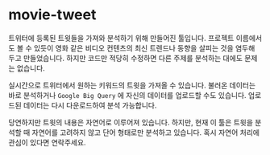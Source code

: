# movie-tweet

트위터에 등록된 트윗들을 가져와 분석하기 위해 만들어진 툴입니다. 프로젝트 이름에서도 볼 수 있듯이 영화 같은 비디오 컨텐츠의 최신 트렌드나 동향을 살피는 것을 염두해 두고 만들었습니다. 하지만 코드만 적당히 수정하면 다른 주제를 분석하는 대에도 문제는 없습니다.

실시간으로 트위터에서 원하는 키워드의 트윗을 가져올 수 있습니다. 불러온 데이터는 바로 분석하거나 `Google Big Query` 에 자신의 데이터를 업로드할 수도 있습니다. 업로드된 데이터는 다시 다운로드하여 분석 가능합니다.

당연하지만 트윗의 내용은 자연어로 이루어져 있습니다. 하지만, 현재 이 툴은 트윗을 분석할 때 자연어를 고려하지 않고 단어 형태로만 분석하고 있습니다. 혹시 자연어 처리에 관심이 있다면 연락주세요.
